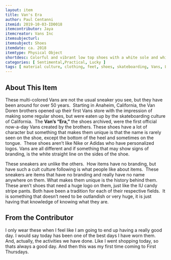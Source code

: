 ```yaml
---
layout: item
title: Van's Era 
author: Paul Centanni
itemid: 2019-10-03-ID0018
itemcontributor: Jaya 
itemcreator: Vans Inc
itemsubjecturl: 
itemsubject: Shoes
itemdate: ca. 2018
itemtype: Physical Object
shortdesc: Colorful and vibrant low top shoes with a white sole and white laces.  They have black and white checkers with a yellow stripe right through the shoe.  It also has hits of teal and raspberry
categories: [ Sentimental,Practical, Lucky ]
tags: [ material culture, clothing, feet, shoes, skateboarding, Vans, Lucky]
---
```


## About This Item

These multi-colored Vans are not the usual sneaker you see, but they have been around for over 50 years.  Starting in Anaheim, California, the Van Doren brothers opened up their first Vans store with the impression of making some regular shoes, but were eaten up by the skateboarding culture of California.  The **Van’s “Era,”** the shoes archived, were the first official now-a-day Vans created by the brothers. These shoes have a lot of character but something that makes them unique is that the name is rarely seen on the shoe, except the bottom of the heel and sometimes on the tongue.  These shoes aren’t like Nike or Adidas who have personalized logos. Vans are all different and if something that may show signs of branding, is the white straight line on the sides of the shoe.


These sneakers are unlike the others.  How items have no branding, but have such a cult culture following is what people like about items.  These sneakers are items that have no branding and really have no name anywhere on them. What makes them unique is the history behind them.  These aren’t shoes that need a huge logo on them, just like the IU candy stripe pants. Both have been a tradition for each of their respective fields.  It is something that doesn’t need to be outlandish or very huge, it is just having that knowledge of knowing what they are.


## From the Contributor

 I only wear these when I feel like I am going to end up having a really good day.  I would say today has been one of the best days I have worn them.  And, actually, the activities we have done.  Like I went shopping today, so thats always a good day.  And then this was my first time coming to First Thursdays.
